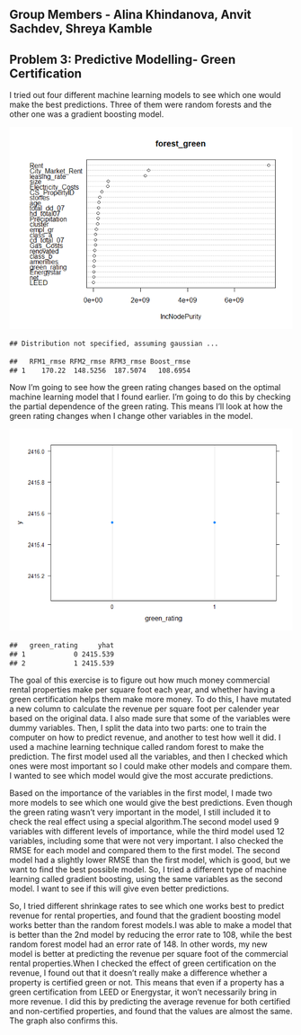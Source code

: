 ## Group Members - Alina Khindanova, Anvit Sachdev, Shreya Kamble

## Problem 3: Predictive Modelling- Green Certification

I tried out four different machine learning models to see which one
would make the best predictions. Three of them were random forests and
the other one was a gradient boosting model.

![](Assignment-3-Problem-3_files/figure-markdown_strict/unnamed-chunk-3-1.png)

    ## Distribution not specified, assuming gaussian ...

    ##   RFM1_rmse RFM2_rmse RFM3_rmse Boost_rmse
    ## 1    170.22  148.5256  187.5074   108.6954

Now I’m going to see how the green rating changes based on the optimal
machine learning model that I found earlier. I’m going to do this by
checking the partial dependence of the green rating. This means I’ll
look at how the green rating changes when I change other variables in
the model.

![](Assignment-3-Problem-3_files/figure-markdown_strict/unnamed-chunk-4-1.png)

    ##   green_rating     yhat
    ## 1            0 2415.539
    ## 2            1 2415.539

The goal of this exercise is to figure out how much money commercial
rental properties make per square foot each year, and whether having a
green certification helps them make more money. To do this, I have
mutated a new column to calculate the revenue per square foot per
calender year based on the original data. I also made sure that some of
the variables were dummy variables. Then, I split the data into two
parts: one to train the computer on how to predict revenue, and another
to test how well it did. I used a machine learning technique called
random forest to make the prediction. The first model used all the
variables, and then I checked which ones were most important so I could
make other models and compare them. I wanted to see which model would
give the most accurate predictions.

Based on the importance of the variables in the first model, I made two
more models to see which one would give the best predictions. Even
though the green rating wasn’t very important in the model, I still
included it to check the real effect using a special algorithm.The
second model used 9 variables with different levels of importance, while
the third model used 12 variables, including some that were not very
important. I also checked the RMSE for each model and compared them to
the first model. The second model had a slightly lower RMSE than the
first model, which is good, but we want to find the best possible model.
So, I tried a different type of machine learning called gradient
boosting, using the same variables as the second model. I want to see if
this will give even better predictions.

So, I tried different shrinkage rates to see which one works best to
predict revenue for rental properties, and found that the gradient
boosting model works better than the random forest models.I was able to
make a model that is better than the 2nd model by reducing the error
rate to 108, while the best random forest model had an error rate of
148. In other words, my new model is better at predicting the revenue
per square foot of the commercial rental properties.When I checked the
effect of green certification on the revenue, I found out that it
doesn’t really make a difference whether a property is certified green
or not. This means that even if a property has a green certification
from LEED or Energystar, it won’t necessarily bring in more revenue. I
did this by predicting the average revenue for both certified and
non-certified properties, and found that the values are almost the same.
The graph also confirms this.
